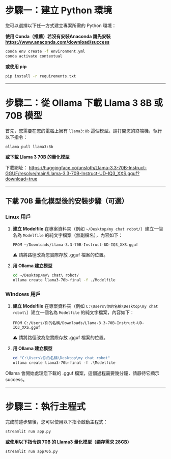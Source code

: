 # 步驟一：建立 Python 環境

您可以選擇以下任一方式建立專案所需的 Python 環境：

**使用 Conda（推薦）若沒有安裝Anaconda 請先安裝 https://www.anaconda.com/download/success**

```bash
conda env create -f environment.yml
conda activate contextual
```

**或使用 pip**

```bash
pip install -r requirements.txt
```

---

# 步驟二：從 Ollama 下載 Llama 3 8B 或 70B 模型

首先，您需要在您的電腦上擁有 `llama3:8b` 這個模型。請打開您的終端機，執行以下指令：

```bash
ollama pull llama3:8b
```

**或下載 Llama 3 70B 的量化模型**

下載網址：
https://huggingface.co/unsloth/Llama-3.3-70B-Instruct-GGUF/resolve/main/Llama-3.3-70B-Instruct-UD-IQ3_XXS.gguf?download=true

---

## 下載 70B 量化模型後的安裝步驟（可選）

### Linux 用戶

1. **建立 Modelfile**
   在專案資料夾（例如 `~/Desktop/my chat robot/`）建立一個名為 `Modelfile` 的純文字檔案（無副檔名），內容如下：
   
   ```
   FROM ~/Downloads/Llama-3.3-70B-Instruct-UD-IQ3_XXS.gguf
   ```
   ⚠️ 請將路徑改為您實際存放 .gguf 檔案的位置。

2. **用 Ollama 建立模型**
   
   ```bash
   cd ~/Desktop/my\ chat\ robot/
   ollama create llama3-70b-final -f ./Modelfile
   ```

### Windows 用戶

1. **建立 Modelfile**
   在專案資料夾（例如 `C:\Users\你的名稱\Desktop\my chat robot\`）建立一個名為 `Modelfile` 的純文字檔案，內容如下：
   
   ```
   FROM C:/Users/你的名稱/Downloads/Llama-3.3-70B-Instruct-UD-IQ3_XXS.gguf
   ```
   ⚠️ 請將路徑改為您實際存放 .gguf 檔案的位置。

2. **用 Ollama 建立模型**
   
   ```powershell
   cd "C:\Users\你的名稱\Desktop\my chat robot"
   ollama create llama3-70b-final -f .\Modelfile
   ```

Ollama 會開始處理您下載的 .gguf 檔案，這個過程需要幾分鐘，請靜待它顯示 success。

---

# 步驟三：執行主程式

完成前述步驟後，您可以使用以下指令啟動主程式：

```bash
streamlit run app.py
```

**或使用以下指令跑 70B 的 Llama3 量化模型（顯存需求 28GB）**

```bash
streamlit run app70b.py
```